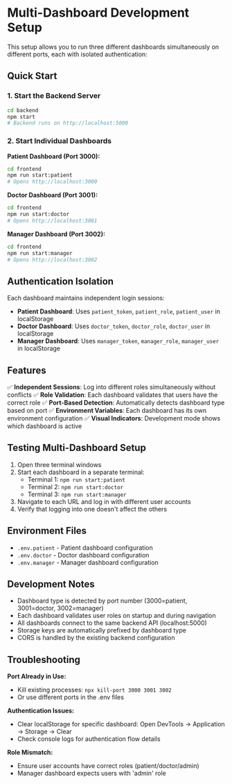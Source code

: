 # Multi-Dashboard Development Setup

This setup allows you to run three different dashboards simultaneously on different ports, each with isolated authentication:

## Quick Start

### 1. Start the Backend Server
```bash
cd backend
npm start
# Backend runs on http://localhost:5000
```

### 2. Start Individual Dashboards

**Patient Dashboard (Port 3000):**
```bash
cd frontend
npm run start:patient
# Opens http://localhost:3000
```

**Doctor Dashboard (Port 3001):**
```bash
cd frontend
npm run start:doctor  
# Opens http://localhost:3001
```

**Manager Dashboard (Port 3002):**
```bash
cd frontend
npm run start:manager
# Opens http://localhost:3002
```

## Authentication Isolation

Each dashboard maintains independent login sessions:

- **Patient Dashboard**: Uses `patient_token`, `patient_role`, `patient_user` in localStorage
- **Doctor Dashboard**: Uses `doctor_token`, `doctor_role`, `doctor_user` in localStorage  
- **Manager Dashboard**: Uses `manager_token`, `manager_role`, `manager_user` in localStorage

## Features

✅ **Independent Sessions**: Log into different roles simultaneously without conflicts
✅ **Role Validation**: Each dashboard validates that users have the correct role
✅ **Port-Based Detection**: Automatically detects dashboard type based on port
✅ **Environment Variables**: Each dashboard has its own environment configuration
✅ **Visual Indicators**: Development mode shows which dashboard is active

## Testing Multi-Dashboard Setup

1. Open three terminal windows
2. Start each dashboard in a separate terminal:
   - Terminal 1: `npm run start:patient`
   - Terminal 2: `npm run start:doctor`
   - Terminal 3: `npm run start:manager`
3. Navigate to each URL and log in with different user accounts
4. Verify that logging into one doesn't affect the others

## Environment Files

- `.env.patient` - Patient dashboard configuration
- `.env.doctor` - Doctor dashboard configuration  
- `.env.manager` - Manager dashboard configuration

## Development Notes

- Dashboard type is detected by port number (3000=patient, 3001=doctor, 3002=manager)
- Each dashboard validates user roles on startup and during navigation
- All dashboards connect to the same backend API (localhost:5000)
- Storage keys are automatically prefixed by dashboard type
- CORS is handled by the existing backend configuration

## Troubleshooting

**Port Already in Use:**
- Kill existing processes: `npx kill-port 3000 3001 3002`
- Or use different ports in the .env files

**Authentication Issues:**
- Clear localStorage for specific dashboard: Open DevTools → Application → Storage → Clear
- Check console logs for authentication flow details

**Role Mismatch:**
- Ensure user accounts have correct roles (patient/doctor/admin)
- Manager dashboard expects users with 'admin' role